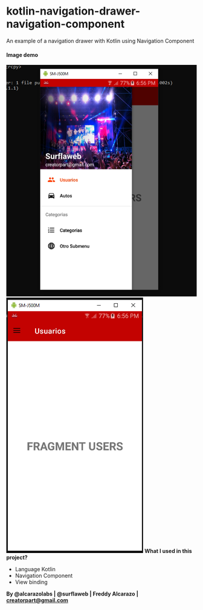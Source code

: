 # kotlin-navigation-drawer-navigation-component
An example of a navigation drawer with Kotlin using Navigation Component
<h4>Image demo</h4>
<img src="https://github.com/alcarazolabs/kotlin-navigation-drawer-navigation-component/blob/main/demo1.png">
<img src="https://github.com/alcarazolabs/kotlin-navigation-drawer-navigation-component/blob/main/demo2.png">
<strong>What I used in this project?</strong>
<ul>
<li>Language Kotlin</li>
<li>Navigation Component</li>
<li>View binding</li>
</ul>

<strong>By @alcarazolabs | @surflaweb | Freddy Alcarazo | creatorpart@gmail.com </strong>
